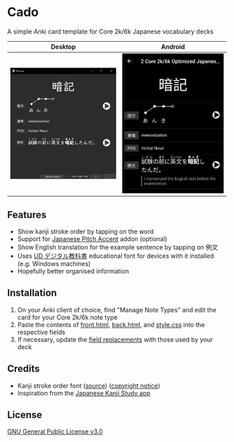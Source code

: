 # Cado

A simple Anki card template for Core 2k/6k Japanese vocabulary decks

| Desktop                             | Android                             |
| ----------------------------------- | ----------------------------------- |
| ![](.github/desktop-screenshot.png) | ![](.github/android-screenshot.png) |

## Features

- Show kanji stroke order by tapping on the word
- Support for [Japanese Pitch Accent](https://ankiweb.net/shared/info/148002038) addon (optional)
- Show English translation for the example sentence by tapping on 例文
- Uses [UD デジタル教科書](https://www.morisawa.co.jp/topic/upg201802/) educational font for devices with it installed (e.g. Windows machines)
- Hopefully better organised information

## Installation

1. On your Anki client of choice, find "Manage Note Types" and edit the card for your Core 2k/6k note type
2. Paste the contents of [front.html](front.html), [back.html](back.html), and [style.css](style.css) into the respective fields
3. If necessary, update the [field replacements](https://docs.ankiweb.net/templates/fields.html) with those used by your deck

## Credits

- Kanji stroke order font ([source](https://www.nihilist.org.uk/)) ([copyright notice](.github/kanjistrokeorder-copyright.txt))
- Inspiration from the [Japanese Kanji Study app](https://play.google.com/store/apps/details?id=com.mindtwisted.kanjistudy)

## License

[GNU General Public License v3.0](LICENSE)
